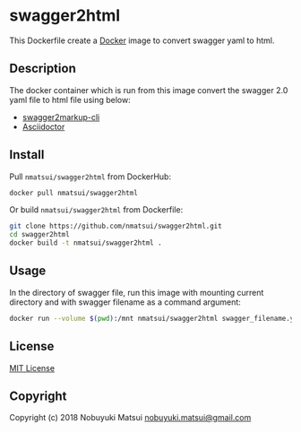 # swagger2html

This Dockerfile create a [Docker](http://docker.com) image to convert swagger yaml to html.

## Description

The docker container which is run from this image convert the swagger 2.0 yaml file to html file using below:

* [swagger2markup-cli](https://github.com/Swagger2Markup/swagger2markup-cli.git)
* [Asciidoctor](https://asciidoctor.org)

## Install

Pull `nmatsui/swagger2html` from DockerHub:

```bash
docker pull nmatsui/swagger2html
```

Or build `nmatsui/swagger2html` from Dockerfile:

```bash
git clone https://github.com/nmatsui/swagger2html.git
cd swagger2html
docker build -t nmatsui/swagger2html .
```

## Usage

In the directory of swagger file, run this image with mounting current directory and with swagger filename as a command argument:

```bash
docker run --volume $(pwd):/mnt nmatsui/swagger2html swagger_filename.yaml
```

## License

[MIT License](/LICENSE)

## Copyright
Copyright (c) 2018 Nobuyuki Matsui <nobuyuki.matsui@gmail.com>

